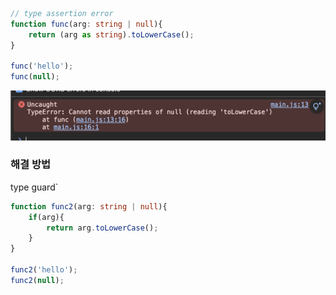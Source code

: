 ```typescript
// type assertion error
function func(arg: string | null){
    return (arg as string).toLowerCase();
}

func('hello');
func(null);
```
![img.png](img.png)

### 해결 방법
type guard`
```typescript
function func2(arg: string | null){
    if(arg){
        return arg.toLowerCase();
    }
}

func2('hello');
func2(null);
```